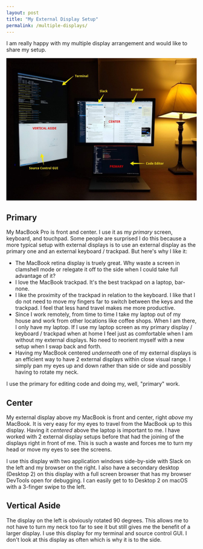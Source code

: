```yaml
---
layout: post
title: "My External Display Setup"
permalink: /multiple-displays/
---
```

I am really happy with my multiple display arrangement and would like to share my setup.

![Windows 95 CD-ROM](/media/multiple-displays.jpg)

## Primary

My MacBook Pro is front and center.  I use it as my _primary_ screen, keyboard, and touchpad.  Some people are surprised I do this because a more typical setup with external displays is to use an external display as the primary one and an external keyboard / trackpad.  But here's why I like it:

- The MacBook retina display is truely great.  Why waste a screen in clamshell mode or relegate it off to the side when I could take full advantage of it?
- I love the MacBook trackpad.  It's the best trackpad on a laptop, bar-none.
- I like the proximity of the trackpad in relation to the keyboard.  I like that I do not need to move my fingers far to switch between the keys and the trackpad.  I feel that less hand travel makes me more productive.
- Since I work remotely, from time to time I take my laptop out of my house and work from other locations like coffee shops.  When I am there, I only have my laptop.  If I use my laptop screen as my primary display / keyboard / trackpad when at home I feel just as comfortable when I am without my external displays.  No need to reorient myself with a new setup when I swap back and forth.
- Having my MacBook centered _underneath_ one of my external displays is an efficient way to have 2 external displays within close visual range.  I simply pan my eyes up and down rather than side or side and possibly having to rotate my neck.

I use the primary for editing code and doing my, well, "primary" work.

## Center


My external display above my MacBook is front and center, right _above_ my MacBook.  It is very easy for my eyes to travel from the MacBook up to this display.  Having it _centered_ above the laptop is important to me.  I have worked with 2 external display setups before that had the joining of the displays right in front of me.  This is such a waste and forces me to turn my head or move my eyes to see the screens.

I use this display with two application windows side-by-side with Slack on the left and my browser on the right.  I also have a secondary desktop (Desktop 2) on this display with a full screen browser that has my browser DevTools open for debugging.  I can easily get to to Desktop 2 on macOS with a 3-finger swipe to the left.

## Vertical Aside

The display on the left is obviously rotated 90 degrees.  This allows me to not have to turn my neck too far to see it but still gives me the benefit 
of a larger display.  I use this display for my terminal and source control GUI.  I don't look at this display as often which is why it is to the side.